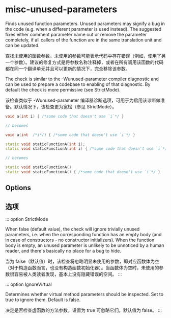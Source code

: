 # misc-unused-parameters

Finds unused function parameters. Unused parameters may signify a bug in the code (e.g. when a different parameter is used instead). The suggested fixes either comment parameter name out or remove the parameter completely, if all callers of the function are in the same translation unit and can be updated.

查找未使用的函数参数。未使用的参数可能表示代码中存在错误（例如，使用了另一个参数）。建议的修复方式是将参数名称注释掉，或者在所有调用该函数的代码都在同一个翻译单元并且可以更新的情况下，完全移除该参数。

The check is similar to the -Wunused-parameter compiler diagnostic and can be used to prepare a codebase to enabling of that diagnostic. By default the check is more permissive (see StrictMode).

该检查类似于 -Wunused-parameter 编译器诊断选项，可用于为启用该诊断做准备。默认情况下，该检查更为宽松（参见 StrictMode）。

```c++
void a(int i) { /*some code that doesn't use `i`*/ }

// becomes

void a(int  /*i*/) { /*some code that doesn't use `i`*/ }
```

```c++
static void staticFunctionA(int i);
static void staticFunctionA(int i) { /*some code that doesn't use `i`*/ }

// becomes

static void staticFunctionA()
static void staticFunctionA() { /*some code that doesn't use `i`*/ }
```

## Options

## 选项

::: option
StrictMode

When false (default value), the check will ignore trivially unused parameters, i.e. when the corresponding function has an empty body (and in case of constructors - no constructor initializers). When the function body is empty, an unused parameter is unlikely to be unnoticed by a human reader, and there's basically no place for a bug to hide.

当为 false（默认值）时，该检查将忽略明显未使用的参数，即对应函数体为空（对于构造函数而言，也没有构造函数初始化器）。当函数体为空时，未使用的参数很容易被人类读者发现，基本上没有隐藏错误的空间。
:::

::: option
IgnoreVirtual

Determines whether virtual method parameters should be inspected. Set to true to ignore them. Default is false.

决定是否检查虚函数的方法参数。设置为 true 可忽略它们。默认值为 false。
:::
